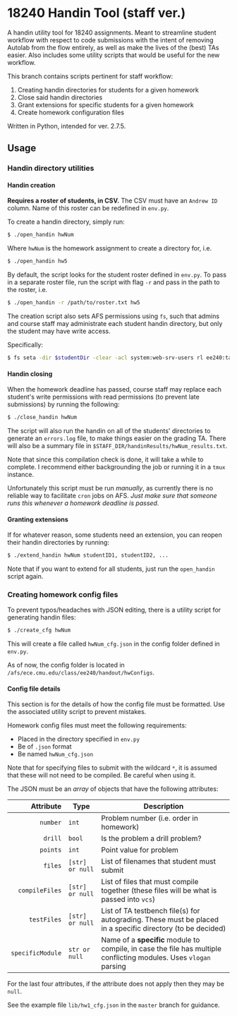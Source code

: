 # 18240 Handin Tool (staff ver.)
A handin utility tool for 18240 assignments. Meant to streamline student
workflow with respect to code submissions with the intent of removing Autolab
from the flow entirely, as well as make the lives of the (best) TAs easier. Also
includes some utility scripts that would be useful for the new workflow.

This branch contains scripts pertinent for staff workflow:
1. Creating handin directories for students for a given homework
2. Close said handin directories
3. Grant extensions for specific students for a given homework
4. Create homework configuration files

Written in Python, intended for ver. 2.7.5.

## Usage
### Handin directory utilities
#### Handin creation
**Requires a roster of students, in CSV.** The CSV must have an `Andrew ID`
column. Name of this roster can be redefined in `env.py`.

To create a handin directory, simply run:
```bash
$ ./open_handin hwNum
```
Where `hwNum` is the homework assignment to create a directory for, i.e.
```bash
$ ./open_handin hw5
```
By default, the script looks for the student roster defined in `env.py`. To pass
in a separate roster file, run the script with flag `-r` and pass in the path
to the roster, i.e.
```bash
$ ./open_handin -r /path/to/roster.txt hw5
```
The creation script also sets AFS permissions using `fs`, such that admins and
course staff may administrate each student handin directory, but only the
student may have write access.

Specifically:
```bash
$ fs seta -dir $studentDir -clear -acl system:web-srv-users rl ee240:ta all ee240:staff all ee240 all system:administrators all $studentID write
```
#### Handin closing
When the homework deadline has passed, course staff may replace each student's
write permissions with read permissions (to prevent late submissions) by running
the following:
```bash
$ ./close_handin hwNum
```
The script will also run the handin on all of the students' directories to
generate an `errors.log` file, to make things easier on the grading TA. There
will also be a summary file in `$STAFF_DIR/handinResults/hwNum_results.txt`.

Note that since this compilation check is done, it will take a while to
complete. I recommend either backgrounding the job or running it in a `tmux`
instance.

Unfortunately this script must be run *manually*, as currently there is no
reliable way to facilitate `cron` jobs on AFS. *Just make sure that someone runs
this whenever a homework deadline is passed.*

#### Granting extensions
If for whatever reason, some students need an extension, you can reopen their
handin directories by running:
```bash
$ ./extend_handin hwNum studentID1, studentID2, ...
```
Note that if you want to extend for all students, just run the `open_handin`
script again.

### Creating homework config files
To prevent typos/headaches with JSON editing, there is a utility script for
generating handin files:
```bash
$ ./create_cfg hwNum
```
This will create a file called `hwNum_cfg.json` in the config folder defined in
`env.py`.

As of now, the config folder is located in `/afs/ece.cmu.edu/class/ee240/handout/hwConfigs`.

#### Config file details
This section is for the details of how the config file must be formatted. Use
the associated utility script to prevent mistakes.

Homework config files must meet the following requirements:
- Placed in the directory specified in `env.py`
- Be of `.json` format
- Be named `hwNum_cfg.json`

Note that for specifying files to submit with the wildcard `*`, it is assumed
that these will not need to be compiled. Be careful when using it.

The JSON must be an *array* of objects that have the following attributes:

| Attribute        | Type            | Description                                                                                                        |
| ---------------: | --------------- | -------------------------------------------------------------------------------------------------------------------|
| `number`         | `int`           | Problem number (i.e. order in homework)                                                                            |
| `drill`          | `bool`          | Is the problem a drill problem?                                                                                    |
| `points`         | `int`           | Point value for problem                                                                                            |
| `files`          | `[str] or null` | List of filenames that student must submit                                                                         |
| `compileFiles`   | `[str] or null` | List of files that must compile together (these files will be what is passed into `vcs`)                           |
| `testFiles`      | `[str] or null` | List of TA testbench file(s) for autograding.  These must be placed in a specific directory (to be decided)        |
| `specificModule` | `str or null`   | Name of a **specific** module to compile, in case the file has multiple conflicting modules. Uses `vlogan` parsing |

For the last four attributes, if the attribute does not apply then they may be
`null`.

See the example file `lib/hw1_cfg.json` in the `master` branch for guidance.
